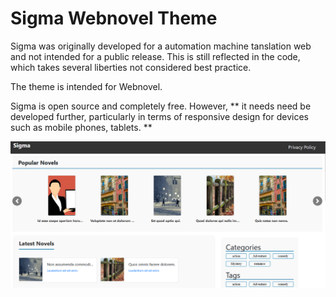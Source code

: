# Sigma Webnovel Theme

Sigma was originally developed for a automation machine tanslation web and not intended for a public release. This is still reflected in the code, which takes several liberties not considered best practice. 

The theme is intended for Webnovel.

Sigma is open source and completely free. However, ** it needs need be developed further, particularly in terms of responsive design for devices such as mobile phones, tablets. **



<a href="alternative text"><img src="https://raw.githubusercontent.com/Sanjay5004/sigma/refs/heads/main/screenshot.png" align="middle" width="desired width" height="desired heigh"></a>
